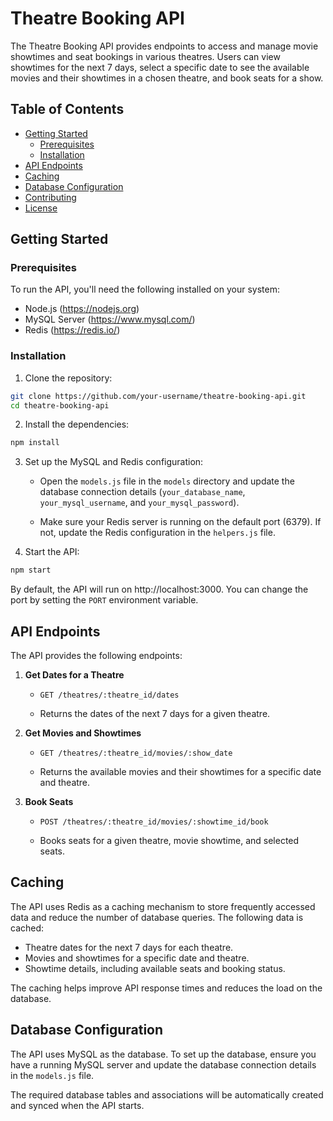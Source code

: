 # Theatre Booking API

The Theatre Booking API provides endpoints to access and manage movie showtimes and seat bookings in various theatres. Users can view showtimes for the next 7 days, select a specific date to see the available movies and their showtimes in a chosen theatre, and book seats for a show.

## Table of Contents

- [Getting Started](#getting-started)
  - [Prerequisites](#prerequisites)
  - [Installation](#installation)
- [API Endpoints](#api-endpoints)
- [Caching](#caching)
- [Database Configuration](#database-configuration)
- [Contributing](#contributing)
- [License](#license)

## Getting Started

### Prerequisites

To run the API, you'll need the following installed on your system:

- Node.js (https://nodejs.org)
- MySQL Server (https://www.mysql.com/)
- Redis (https://redis.io/)

### Installation

1. Clone the repository:

```bash
git clone https://github.com/your-username/theatre-booking-api.git
cd theatre-booking-api
```

2. Install the dependencies:

```bash
npm install
```

3. Set up the MySQL and Redis configuration:

   - Open the `models.js` file in the `models` directory and update the database connection details (`your_database_name`, `your_mysql_username`, and `your_mysql_password`).

   - Make sure your Redis server is running on the default port (6379). If not, update the Redis configuration in the `helpers.js` file.

4. Start the API:

```bash
npm start
```

By default, the API will run on http://localhost:3000. You can change the port by setting the `PORT` environment variable.

## API Endpoints

The API provides the following endpoints:

1. **Get Dates for a Theatre**

   - `GET /theatres/:theatre_id/dates`

   - Returns the dates of the next 7 days for a given theatre.

2. **Get Movies and Showtimes**

   - `GET /theatres/:theatre_id/movies/:show_date`

   - Returns the available movies and their showtimes for a specific date and theatre.

3. **Book Seats**

   - `POST /theatres/:theatre_id/movies/:showtime_id/book`

   - Books seats for a given theatre, movie showtime, and selected seats.

## Caching

The API uses Redis as a caching mechanism to store frequently accessed data and reduce the number of database queries. The following data is cached:

- Theatre dates for the next 7 days for each theatre.
- Movies and showtimes for a specific date and theatre.
- Showtime details, including available seats and booking status.

The caching helps improve API response times and reduces the load on the database.

## Database Configuration

The API uses MySQL as the database. To set up the database, ensure you have a running MySQL server and update the database connection details in the `models.js` file.

The required database tables and associations will be automatically created and synced when the API starts.
